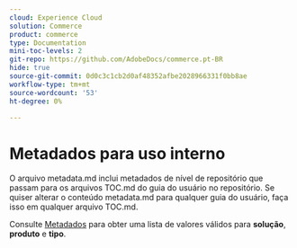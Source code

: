 ```yaml
---
cloud: Experience Cloud
solution: Commerce
product: commerce
type: Documentation
mini-toc-levels: 2
git-repo: https://github.com/AdobeDocs/commerce.pt-BR
hide: true
source-git-commit: 0d0c3c1cb2d0af48352afbe2028966331f0bb8ae
workflow-type: tm+mt
source-wordcount: '53'
ht-degree: 0%

---
```



# Metadados para uso interno

O arquivo metadata.md inclui metadados de nível de repositório que passam para os arquivos TOC.md do guia do usuário no repositório. Se quiser alterar o conteúdo metadata.md para qualquer guia do usuário, faça isso em qualquer arquivo TOC.md.

Consulte [Metadados](https://experienceleague.adobe.com/docs/authoring-guide-exl/using/editing/user-guide-setup/metadata.html) para obter uma lista de valores válidos para **solução**, **produto** e **tipo**.
